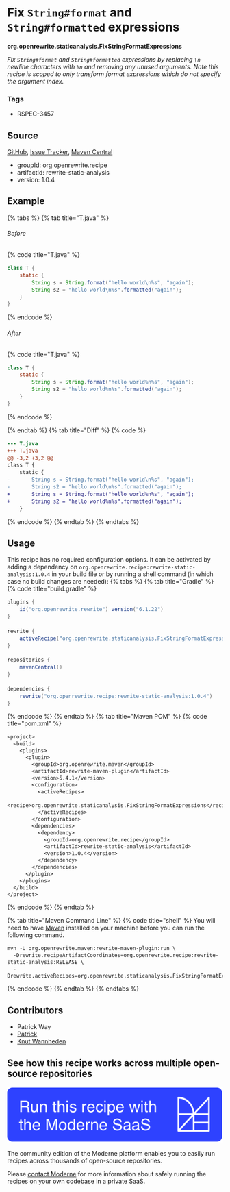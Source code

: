 # Fix `String#format` and `String#formatted` expressions

**org.openrewrite.staticanalysis.FixStringFormatExpressions**

_Fix `String#format` and `String#formatted` expressions by replacing `\n` newline characters with `%n` and removing any unused arguments. Note this recipe is scoped to only transform format expressions which do not specify the argument index._

### Tags

* RSPEC-3457

## Source

[GitHub](https://github.com/openrewrite/rewrite-static-analysis/blob/main/src/main/java/org/openrewrite/staticanalysis/FixStringFormatExpressions.java), [Issue Tracker](https://github.com/openrewrite/rewrite-static-analysis/issues), [Maven Central](https://central.sonatype.com/artifact/org.openrewrite.recipe/rewrite-static-analysis/1.0.4/jar)

* groupId: org.openrewrite.recipe
* artifactId: rewrite-static-analysis
* version: 1.0.4

## Example


{% tabs %}
{% tab title="T.java" %}

###### Before
{% code title="T.java" %}
```java
class T {
    static {
        String s = String.format("hello world\n%s", "again");
        String s2 = "hello world\n%s".formatted("again");
    }
}
```
{% endcode %}

###### After
{% code title="T.java" %}
```java
class T {
    static {
        String s = String.format("hello world%n%s", "again");
        String s2 = "hello world%n%s".formatted("again");
    }
}
```
{% endcode %}

{% endtab %}
{% tab title="Diff" %}
{% code %}
```diff
--- T.java
+++ T.java
@@ -3,2 +3,2 @@
class T {
    static {
-       String s = String.format("hello world\n%s", "again");
-       String s2 = "hello world\n%s".formatted("again");
+       String s = String.format("hello world%n%s", "again");
+       String s2 = "hello world%n%s".formatted("again");
    }
```
{% endcode %}
{% endtab %}
{% endtabs %}


## Usage

This recipe has no required configuration options. It can be activated by adding a dependency on `org.openrewrite.recipe:rewrite-static-analysis:1.0.4` in your build file or by running a shell command (in which case no build changes are needed): 
{% tabs %}
{% tab title="Gradle" %}
{% code title="build.gradle" %}
```groovy
plugins {
    id("org.openrewrite.rewrite") version("6.1.22")
}

rewrite {
    activeRecipe("org.openrewrite.staticanalysis.FixStringFormatExpressions")
}

repositories {
    mavenCentral()
}

dependencies {
    rewrite("org.openrewrite.recipe:rewrite-static-analysis:1.0.4")
}
```
{% endcode %}
{% endtab %}
{% tab title="Maven POM" %}
{% code title="pom.xml" %}
```markup
<project>
  <build>
    <plugins>
      <plugin>
        <groupId>org.openrewrite.maven</groupId>
        <artifactId>rewrite-maven-plugin</artifactId>
        <version>5.4.1</version>
        <configuration>
          <activeRecipes>
            <recipe>org.openrewrite.staticanalysis.FixStringFormatExpressions</recipe>
          </activeRecipes>
        </configuration>
        <dependencies>
          <dependency>
            <groupId>org.openrewrite.recipe</groupId>
            <artifactId>rewrite-static-analysis</artifactId>
            <version>1.0.4</version>
          </dependency>
        </dependencies>
      </plugin>
    </plugins>
  </build>
</project>
```
{% endcode %}
{% endtab %}

{% tab title="Maven Command Line" %}
{% code title="shell" %}
You will need to have [Maven](https://maven.apache.org/download.cgi) installed on your machine before you can run the following command.

```shell
mvn -U org.openrewrite.maven:rewrite-maven-plugin:run \
  -Drewrite.recipeArtifactCoordinates=org.openrewrite.recipe:rewrite-static-analysis:RELEASE \
  -Drewrite.activeRecipes=org.openrewrite.staticanalysis.FixStringFormatExpressions
```
{% endcode %}
{% endtab %}
{% endtabs %}

## Contributors
* Patrick Way
* [Patrick](mailto:patway99@gmail.com)
* [Knut Wannheden](mailto:knut@moderne.io)


## See how this recipe works across multiple open-source repositories

[![Moderne Link Image](/.gitbook/assets/ModerneRecipeButton.png)](https://app.moderne.io/recipes/org.openrewrite.staticanalysis.FixStringFormatExpressions)

The community edition of the Moderne platform enables you to easily run recipes across thousands of open-source repositories.

Please [contact Moderne](https://moderne.io/product) for more information about safely running the recipes on your own codebase in a private SaaS.
